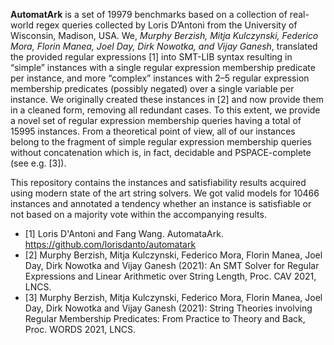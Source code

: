 **AutomatArk** is a set of 19979 benchmarks based on a collection of real-world regex queries collected by Loris D’Antoni from the University of Wisconsin, Madison, USA. We, _Murphy Berzish, Mitja Kulczynski, Federico Mora, Florin Manea, Joel Day, Dirk Nowotka, and Vijay Ganesh_, translated the provided regular expressions [1] into SMT-LIB syntax resulting in “simple” instances with a single regular expression membership predicate per instance, and more “complex” instances with 2–5 regular expression membership predicates (possibly negated) over a single variable per instance. We originally created these instances in [2] and now provide them in a cleaned form, removing all redundant cases. To this extent, we provide a novel set of regular expression membership queries having a total of 15995 instances. From a theoretical point of view, all of our instances belong to the fragment of simple regular expression membership queries without concatenation which is, in fact, decidable and PSPACE-complete (see e.g. [3]).

This repository contains the instances and satisfiability results acquired using modern state of the art string solvers. We got valid models for 10466 instances and annotated a tendency whether an instance is satisfiable or not based on a majority vote within the accompanying results. 


- [1] Loris D'Antoni and Fang Wang. AutomataArk. https://github.com/lorisdanto/automatark 
- [2] Murphy Berzish, Mitja Kulczynski, Federico Mora, Florin Manea, Joel Day, Dirk Nowotka and Vijay Ganesh (2021): An SMT Solver for Regular Expressions and Linear Arithmetic over String Length, Proc. CAV 2021, LNCS.
- [3] Murphy Berzish, Mitja Kulczynski, Federico Mora, Florin Manea, Joel Day, Dirk Nowotka and Vijay Ganesh (2021): String Theories involving Regular Membership Predicates: From Practice to Theory and Back, Proc. WORDS 2021, LNCS.

